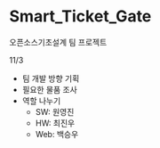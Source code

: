 # Smart_Ticket_Gate
오픈소스기초설계 팀 프로젝트


11/3
  - 팀 개발 방향 기획
  - 필요한 물품 조사
  - 역할 나누기
    - SW: 원영진
    - HW: 최진우
    - Web: 백승우
